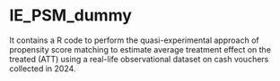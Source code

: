 # IE_PSM_dummy
It contains a R code to perform the quasi-experimental approach of propensity score matching to estimate average treatment effect on the treated (ATT) using a real-life observational dataset on cash vouchers collected in 2024. 
